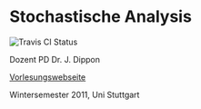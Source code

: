 # Stochastische Analysis

![Travis CI Status](https://travis-ci.org/janbernloehr/ws11-stochana.svg?branch=master)

Dozent PD Dr. J. Dippon

[Vorlesungswebseite](http://www.isa.uni-stuttgart.de/LstStoch/Dippon/Lehre/SA11/)

Wintersemester 2011, Uni Stuttgart
